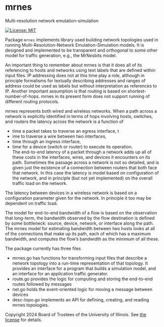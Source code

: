 # mrnes

Multi-resolution network emulation-simulation

[![License: MIT](https://img.shields.io/badge/License-MIT-yellow.svg)](https://opensource.org/licenses/MIT)

Package `mrnes` implements library used building network topologies used in running Multi-Resolution-Network Emulation-Simulation models.  It is designed and implemented to be transparent and orthogonal to some other model for traffic generation, e.g., the MrNesbits model.

An important thing to remember about mrnes is that it does all of its referencing to hosts and networks using text labels that are defined within input files.   IP addressing does not at this time play a role, although in principle formalisms for textually describing addresses and ranges of address could be used as labels but without interpretation as references to IP.   Another important assumption is that routing is based on shortest-number-of-hops.   mrnes in its present form does not support running of different routing protocols.

mrnes represents both wired and wireless networks.  When a path across a network is explicitly identified in terms of hops involving hosts, switches, and routers the latency across the network is a function of
* time a packet takes to traverse an egress interface, t
* ime to traverse a wire between two interfaces, 
* time through an ingress interface, 
* time for a device (switch or router) to execute its operation.  
The end-to-end latency of a packet through a network adds up all of these costs in the interfaces, wires, and devices it encounters on its path.   Sometimes the passage across a network is not so detailed, and is given just the existence of a connection between routers that both face that network.  In this case the latency is model based on configuration of the network, and in principle (but not yet implemented) on the overall traffic load on the network.

The latency between devices in a wireless network is based on a configuration parameter given for the network.  In principle it too may be dependent on traffic load.

The model for end-to-end bandwidth of a flow is based on the observation that long-term, the bandwidth observed by the flow destination is defined by some bottleneck: source, device, network, or interface along the path.   The mrnes model for estimating bandwidth between two hosts looks at all of the connections that make up its path, each of which has a maximum bandwidth, and computes the flow’s bandwidth as the minimum of all these.

The package currently has three files
* mrnes.go has functions for transforming input files that describe a network topology into a run-time representation of that topology.  It provides an interface for a program that builds a simulation model, and an interface for an application traffic generator.
* route.go provides the logic for computing and storing the end-to-end routes followed by messages
* net.go  holds the event-oriented logic for moving a message between devices
* desc-topo.go  implements an API for defining, creating, and reading mrnes topologies.


Copyright 2024 Board of Trustees of the University of Illinois.
See [the license](LICENSE) for details.

